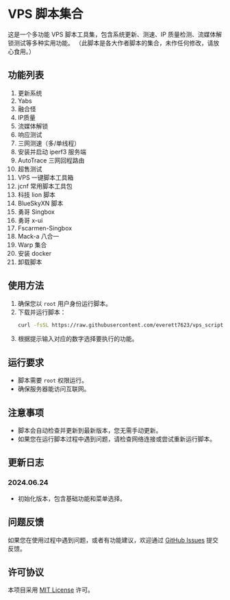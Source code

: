 # VPS 脚本集合

这是一个多功能 VPS 脚本工具集，包含系统更新、测速、IP 质量检测、流媒体解锁测试等多种实用功能。
（此脚本是各大作者脚本的集合，未作任何修改，请放心食用。）

## 功能列表

1. 更新系统
2. Yabs
3. 融合怪
4. IP质量
5. 流媒体解锁
6. 响应测试
7. 三网测速（多/单线程）
8. 安装并启动 iperf3 服务端
9. AutoTrace 三网回程路由
10. 超售测试
11. VPS 一键脚本工具箱
12. jcnf 常用脚本工具包
13. 科技 lion 脚本
14. BlueSkyXN 脚本
15. 勇哥 Singbox
16. 勇哥 x-ui
17. Fscarmen-Singbox
18. Mack-a 八合一
19. Warp 集合
20. 安装 docker
21. 卸载脚本

## 使用方法

1. 确保您以 `root` 用户身份运行脚本。
2. 下载并运行脚本：
    ```bash
    curl -fsSL https://raw.githubusercontent.com/everett7623/vps_scripts/main/vps_scripts.sh -o vps_scripts.sh&& chmod +x vps_scripts.sh && ./vps_scripts.sh
    ```
3. 根据提示输入对应的数字选择要执行的功能。

## 运行要求

- 脚本需要 `root` 权限运行。
- 确保服务器能访问互联网。

## 注意事项

- 脚本会自动检查并更新到最新版本，您无需手动更新。
- 如果您在运行脚本过程中遇到问题，请检查网络连接或尝试重新运行脚本。

## 更新日志

### 2024.06.24
- 初始化版本，包含基础功能和菜单选择。

## 问题反馈

如果您在使用过程中遇到问题，或者有功能建议，欢迎通过 [GitHub Issues](https://github.com/everett7623/vps_scripts/issues) 提交反馈。

## 许可协议

本项目采用 [MIT License](LICENSE) 许可。
